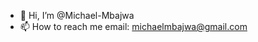 - 👋 Hi, I’m @Michael-Mbajwa
- 📫 How to reach me email: michaelmbajwa@gmail.com
<!---
Michael-Mbajwa/Michael-Mbajwa is a ✨ special ✨ repository because its `README.md` (this file) appears on your GitHub profile.
You can click the Preview link to take a look at your changes.
--->
